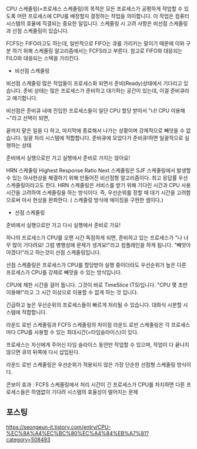 

CPU 스케줄링(=프로세스 스케줄링)의 목적은 모든 프로세스가 공평하게 작업할 수 있도록 어떤 프로세스에 CPU를 배정할지 결정하는 작업을 의미합니다. 
이 작업은 컴퓨터 시스템의 효율에 직결되는 중요한 일입니다.
스케줄링 시 고려 사항은 비선점 스케줄링과 선점 스케줄링이 있습니다.


FCFS는 FIFO라고도 하는데, 일반적으로 FIFO는 큐를 가리키는 말이기 때문에 이와 구분 하기 위해 스케줄링 알고리즘에서는 FCFS라고 부른다. 참고로 FIFO와 대응되는 FILO와 대응되는 스택을 가리킨다. 


- 비선점 스케줄링

비선점 스케줄링
많은 작업들이 프로세스화 되면서 준비(Ready)상태에서 기다리고 있습니다.
준비 상태는 많은 프로세스가 준비하고 대기하는 공간이 있는데, 이걸 준비큐라고 얘기합니다.

비선점은 준비큐 내에 진입한 프로세스들이 일단 CPU 할당 받아서 "너! CPU 이용해~"라고 선택이 되면, 

끝까지 맡은 일을 다 하고, 마지막에 종료해서 나가는 상황이며 강제적으로 빼앗을 수 없습니다.
일괄 처리 시스템에 적합합니다. 
준비큐에 모았다가 준비큐!하면 일괄적으로 실행하는 상태

준비에서 실행으로만 가고 실행에서 준비로 가지는 않아요!

HRN 스케줄링
Highest Response Ratio Next 스케줄링은 SJF 스케줄링에서 발생할 수 있는 아사현상을 해결하기 위해 만들어진 비선점형 알고리즘이다. 최고 응답률 우선 스케줄링이라고도 한다.
HRN 스케줄링은 서비스를 받기 위해 기다린 시간과 CPU 사용 시간을 고려하여 스케줄링을 하는 방식이다. 
즉, 우선순위를 정할 때 대기 시간을 고려함으로써 아사 현상을 완화한다. 
( 스케줄링 방식에 에이징을 구현한 셈이다.)
- 선점 스케줄링


준비에서 실행으로만 가고 다시 실행에서 준비로 가요!

하나의 프로세스가 CPU를 오랜 시간 독점하게 되면, 준비하고 있는 프로세스가 "나 너무 많이 기다려요! 그럼 병행성에 문제가 생겨요!"라고 컴플레인을 하게 됩니다. "빼앗아야겠다!"라고 하는것이 선점 스케줄링입니다. 

선점 스케줄링은 프로세스가 CPU를 할당받아 실행 중이더라도 우선순위가 높은 다른 프로세스가 CPU를 강제로 빼앗을 수 있는 방식입니다. 

CPU에 제한 시간을 걸어 둡니다. 그것이 바로 TimeSlice (TS)입니다. "CPU 몇 초만 이용해!"라고 그 시간 이상으로 이용할 수 없게 하는 것 입니다.

긴급하고 높은 우선순위의 프로세스들이 빠르게 처리될 수 있습니다. 대화식 시분할 시스템에 적합합니다.


 라운드 로빈 스케줄링과 FCFS 스케줄링의 차이점
라운드 로빈 스케줄링은 각 프로세스마다 CPU를 사용할 수 있는 최대시간(=타임슬라이스)이 있다.

프로세스는 자신에게 주어신 타임 슬라이스 동안만 작업할 수 있으며, 작업이 다 끝나지 않으면 큐의 뒤쪽에 다시 삽입된다.

라운드 로빈 스케줄링은 우선순위가 적용되지 않은 가장 단순한 선점형 스케줄링 방식이다.

콘보이 효과 : FCFS 스케줄링에서 처리 시간이 긴 프로세스가 CPU를 차지하면 다른 프로세스들은 하염없이 기다려 시스템의 효율성이 떨어지는 문제
## 포스팅
https://seongeun-it.tistory.com/entry/CPU-%EC%8A%A4%EC%BC%80%EC%A4%84%EB%A7%81?category=508493
